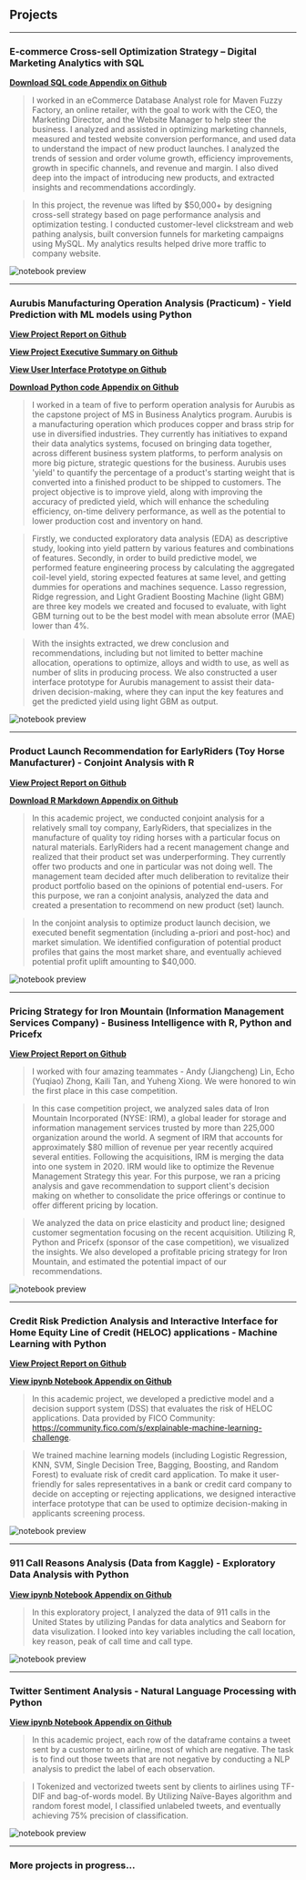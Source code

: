 ## Projects

---

### E-commerce Cross-sell Optimization Strategy – Digital Marketing Analytics with SQL

**[Download SQL code Appendix on Github](https://github.com/milarliu/milarliu.github.io/blob/master/Ecommerce%20Cross-sell%20Project%20SQL%20Appendix.sql)**

> I worked in an eCommerce Database Analyst role for Maven Fuzzy Factory, an online retailer, with the goal to work with the CEO, the Marketing Director, and the Website Manager to help steer the business. I analyzed and assisted in optimizing marketing channels, measured and tested website conversion performance, and used data to understand the impact of new product launches. I analyzed the trends of session and order volume growth, efficiency improvements, growth in specific channels, and revenue and margin. I also dived deep into the impact of introducing new products, and extracted insights and recommendations accordingly.

> In this project, the revenue was lifted by $50,000+ by designing cross-sell strategy based on page performance analysis and optimization testing. I conducted customer-level clickstream and web pathing analysis, built conversion funnels for marketing campaigns using MySQL. My analytics results helped drive more traffic to company website.

![notebook preview](Ecommerce%20Cross-sell%20Project%20Preview.png)

---

### Aurubis Manufacturing Operation Analysis (Practicum) - Yield Prediction with ML models using Python

**[View Project Report on Github](https://github.com/milarliu/milarliu.github.io/blob/master/Aurubis%20Buffalo%20Report.pdf)**

**[View Project Executive Summary on Github](https://github.com/milarliu/milarliu.github.io/blob/master/Aurubis%20Yield%20Project%20Executive%20Summary.pdf)**

**[View User Interface Prototype on Github](https://aurubis-buffalo-yield.herokuapp.com/)**

**[Download Python code Appendix on Github](https://github.com/milarliu/milarliu.github.io/blob/master/Aurubis%20Yield%20Prediction%20code%20appendix.ipynb)**

> I worked in a team of five to perform operation analysis for Aurubis as the capstone project of MS in Business Analytics program. Aurubis is a manufacturing operation which produces copper and brass strip for use in diversified industries. They currently has initiatives to expand their data analytics systems, focused on bringing data together, across different business system platforms, to perform analysis on more big picture, strategic questions for the business. Aurubis uses 'yield' to quantify the percentage of a product's starting weight that is converted into a finished product to be shipped to customers. The project objective is to improve yield, along with improving the accuracy of predicted yield, which will enhance the scheduling efficiency, on-time delivery performance, as well as the potential to lower production cost and inventory on hand.

> Firstly, we conducted exploratory data analysis (EDA) as descriptive study, looking into yield pattern by various features and combinations of features. Secondly, in order to build predictive model, we performed feature engineering process by calculating the aggregated coil-level yield, storing expected features at same level, and getting dummies for operations and machines sequence. Lasso regression, Ridge regression, and Light Gradient Boosting Machine (light GBM) are three key models we created and focused to evaluate, with light GBM turning out to be the best model with mean absolute error (MAE) lower than 4%.

> With the insights extracted, we drew conclusion and recommendations, including but not limited to better machine allocation, operations to optimize, alloys and width to use, as well as number of slits in producing process. We also constructed a user interface prototype for Aurubis management to assist their data-driven decision-making, where they can input the key features and get the predicted yield using light GBM as output.

![notebook preview](Aurubis%20Yield%20Prediction%20Project%20Preview.png)

---

### Product Launch Recommendation for EarlyRiders (Toy Horse Manufacturer) - Conjoint Analysis with R

**[View Project Report on Github](https://github.com/milarliu/milarliu.github.io/blob/master/Product%20Launch%20Recommendation%20for%20EarlyRider.pdf)**

**[Download R Markdown Appendix on Github](https://github.com/milarliu/milarliu.github.io/blob/master/Product%20Launch%20Recommendation%20for%20EarlyRider_Code.Rmd)**

> In this academic project, we conducted conjoint analysis for a relatively small toy company, EarlyRiders, that specializes in the manufacture of quality toy riding horses with a particular focus on natural materials. EarlyRiders had a recent management change and realized that their product set was underperforming. They currently offer two products and one in particular was not doing well. The management team decided after much deliberation to revitalize their product portfolio based on the opinions of potential end-users. For this purpose, we ran a conjoint analysis, analyzed the data and created a presentation to recommend on new product (set) launch.

> In the conjoint analysis to optimize product launch decision, we executed benefit segmentation (including a-priori and post-hoc) and market simulation. We identified configuration of potential product profiles that gains the most market share, and eventually achieved potential profit uplift amounting to $40,000.

![notebook preview](Product%20Launch%20Recommendation_Preview.png)

---

### Pricing Strategy for Iron Mountain (Information Management Services Company) - Business Intelligence with R, Python and Pricefx

**[View Project Report on Github](https://github.com/milarliu/milarliu.github.io/blob/master/Pricing%20Strategy%20for%20Iron%20Mountain.pdf)**

> I worked with four amazing teammates - Andy (Jiangcheng) Lin, Echo (Yuqiao) Zhong, Kaili Tan, and Yuheng Xiong. We were honored to win the first place in this case competition.

> In this case competition project, we analyzed sales data of Iron Mountain Incorporated (NYSE: IRM), a global leader for storage and information management services trusted by more than 225,000 organization around the world. A segment of IRM that accounts for approximately $80 million of revenue per year recently acquired several entities. Following the acquisitions, IRM is merging the data into one system in 2020. IRM would like to optimize the Revenue Management Strategy this year. For this purpose, we ran a pricing analysis and gave recommendation to support client's decision making on whether to consolidate the price offerings or continue to offer different pricing by location.

> We analyzed the data on price elasticity and product line; designed customer segmentation focusing on the recent acquisition. Utilizing R, Python and Pricefx (sponsor of the case competition), we visualized the insights. We also developed a profitable pricing strategy for Iron Mountain, and estimated the potential impact of our recommendations.

![notebook preview](Pricing%20Strategy%20for%20IRM_Preview.png)

---

### Credit Risk Prediction Analysis and Interactive Interface for Home Equity Line of Credit (HELOC) applications - Machine Learning with Python

**[View Project Report on Github](https://github.com/milarliu/milarliu.github.io/blob/master/Credit%20Risk%20Analysis%20for%20HELOC.pdf)**

**[View ipynb Notebook Appendix on Github](https://github.com/milarliu/milarliu.github.io/blob/master/Credit%20Risk%20Analysis%20for%20HELOC_Code.ipynb)**

> In this academic project, we developed a predictive model and a decision support system (DSS) that evaluates the risk of HELOC applications. Data provided by FICO Community: https://community.fico.com/s/explainable-machine-learning-challenge. 

> We trained machine learning models (including Logistic Regression, KNN, SVM, Single Decision Tree, Bagging, Boosting, and Random Forest) to evaluate risk of credit card application. To make it user-friendly for sales representatives in a bank or credit card company to decide on accepting or rejecting applications, we designed interactive interface prototype that can be used to optimize decision-making in applicants screening process.

![notebook preview](Credit%20Risk%20Analysis%20for%20HELOC_Preview.png)

---

### 911 Call Reasons Analysis (Data from Kaggle) - Exploratory Data Analysis with Python 

**[View ipynb Notebook Appendix on Github](https://github.com/milarliu/milarliu.github.io/blob/master/911%20Call%20Reasons%20Analysis_Code.ipynb)**

> In this exploratory project, I analyzed the data of 911 calls in the United States by utilizing Pandas for data analytics and Seaborn for data visulization. I looked into key variables including the call location, key reason, peak of call time and call type. 

![notebook preview](911%20Call%20Analysis_Preview.png)

---

### Twitter Sentiment Analysis - Natural Language Processing with Python

**[View ipynb Notebook Appendix on Github](https://github.com/milarliu/milarliu.github.io/blob/master/Twitter%20Sentiment%20Analysis.ipynb)**

> In this academic project, each row of the dataframe contains a tweet sent by a customer to an airline, most of which are negative. The task is to find out those tweets that are not negative by conducting a NLP analysis to predict the label of each observation.

> I Tokenized and vectorized tweets sent by clients to airlines using TF-DIF and bag-of-words model. By Utilizing Naïve-Bayes algorithm and random forest model, I classified unlabeled tweets, and eventually achieving 75% precision of classification.

![notebook preview](Twitter%20Sentiment%20Analysis_Preview.png)

---

### More projects in progress...
